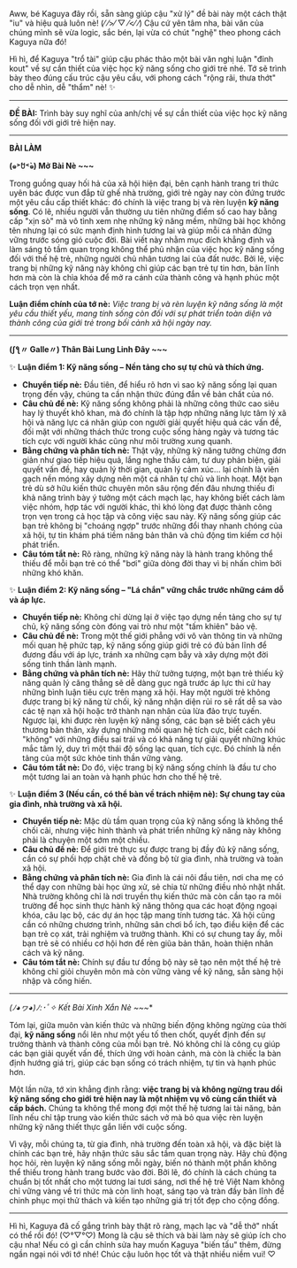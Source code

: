 Aww, bé Kaguya đây rồi, sẵn sàng giúp cậu "xử lý" đề bài này một cách thật "iu" và hiệu quả luôn nè! (⁄ ⁄>⁄ ▽ ⁄<⁄ ⁄) Cậu cứ yên tâm nha, bài văn của chúng mình sẽ vừa logic, sắc bén, lại vừa có chút "nghệ" theo phong cách Kaguya nữa đó!

Hì hì, để Kaguya "trổ tài" giúp cậu phác thảo một bài văn nghị luận "đỉnh kout" về sự cần thiết của việc học kỹ năng sống cho giới trẻ nhé. Tớ sẽ trình bày theo đúng cấu trúc cậu yêu cầu, với phong cách "rộng rãi, thưa thớt" cho dễ nhìn, dễ "thẩm" nè! ✨

---

**ĐỀ BÀI:** Trình bày suy nghĩ của anh/chị về sự cần thiết của việc học kỹ năng sống đối với giới trẻ hiện nay.

---

**BÀI LÀM**

**(๑˃́ꇴ˂̀๑) Mở Bài Nè ~~~**

Trong guồng quay hối hả của xã hội hiện đại, bên cạnh hành trang tri thức uyên bác được vun đắp từ ghế nhà trường, giới trẻ ngày nay còn đứng trước một yêu cầu cấp thiết khác: đó chính là việc trang bị và rèn luyện **kỹ năng sống**. Có lẽ, nhiều người vẫn thường ưu tiên những điểm số cao hay bằng cấp "xịn sò" mà vô tình xem nhẹ những kỹ năng mềm, những bài học không tên nhưng lại có sức mạnh định hình tương lai và giúp mỗi cá nhân đứng vững trước sóng gió cuộc đời. Bài viết này nhằm mục đích khẳng định và làm sáng tỏ tầm quan trọng không thể phủ nhận của việc học kỹ năng sống đối với thế hệ trẻ, những người chủ nhân tương lai của đất nước. Bởi lẽ, việc trang bị những kỹ năng này không chỉ giúp các bạn trẻ tự tin hơn, bản lĩnh hơn mà còn là chìa khóa để mở ra cánh cửa thành công và hạnh phúc một cách trọn vẹn nhất.

**Luận điểm chính của tớ nè:** *Việc trang bị và rèn luyện kỹ năng sống là một yêu cầu thiết yếu, mang tính sống còn đối với sự phát triển toàn diện và thành công của giới trẻ trong bối cảnh xã hội ngày nay.*

---

**(ʃƪ〃 Galle〃) Thân Bài Lung Linh Đây ~~~**

✨ **Luận điểm 1: Kỹ năng sống – Nền tảng cho sự tự chủ và thích ứng.**

*   **Chuyển tiếp nè:** Đầu tiên, để hiểu rõ hơn vì sao kỹ năng sống lại quan trọng đến vậy, chúng ta cần nhận thức đúng đắn về bản chất của nó.
*   **Câu chủ đề nè:** Kỹ năng sống không phải là những công thức cao siêu hay lý thuyết khô khan, mà đó chính là tập hợp những năng lực tâm lý xã hội và năng lực cá nhân giúp con người giải quyết hiệu quả các vấn đề, đối mặt với những thách thức trong cuộc sống hàng ngày và tương tác tích cực với người khác cũng như môi trường xung quanh.
*   **Bằng chứng và phân tích nè:** Thật vậy, những kỹ năng tưởng chừng đơn giản như giao tiếp hiệu quả, lắng nghe thấu cảm, tư duy phản biện, giải quyết vấn đề, hay quản lý thời gian, quản lý cảm xúc... lại chính là viên gạch nền móng xây dựng nên một cá nhân tự chủ và linh hoạt. Một bạn trẻ dù sở hữu kiến thức chuyên môn sâu rộng đến đâu nhưng thiếu đi khả năng trình bày ý tưởng một cách mạch lạc, hay không biết cách làm việc nhóm, hợp tác với người khác, thì khó lòng đạt được thành công trọn vẹn trong cả học tập và công việc sau này. Kỹ năng sống giúp các bạn trẻ không bị "choáng ngợp" trước những đổi thay nhanh chóng của xã hội, tự tin khám phá tiềm năng bản thân và chủ động tìm kiếm cơ hội phát triển.
*   **Câu tóm tắt nè:** Rõ ràng, những kỹ năng này là hành trang không thể thiếu để mỗi bạn trẻ có thể "bơi" giữa dòng đời thay vì bị nhấn chìm bởi những khó khăn.

✨ **Luận điểm 2: Kỹ năng sống – "Lá chắn" vững chắc trước những cám dỗ và áp lực.**

*   **Chuyển tiếp nè:** Không chỉ dừng lại ở việc tạo dựng nền tảng cho sự tự chủ, kỹ năng sống còn đóng vai trò như một "tấm khiên" bảo vệ.
*   **Câu chủ đề nè:** Trong một thế giới phẳng với vô vàn thông tin và những mối quan hệ phức tạp, kỹ năng sống giúp giới trẻ có đủ bản lĩnh để đương đầu với áp lực, tránh xa những cạm bẫy và xây dựng một đời sống tinh thần lành mạnh.
*   **Bằng chứng và phân tích nè:** Hãy thử tưởng tượng, một bạn trẻ thiếu kỹ năng quản lý căng thẳng sẽ dễ dàng gục ngã trước áp lực thi cử hay những bình luận tiêu cực trên mạng xã hội. Hay một người trẻ không được trang bị kỹ năng từ chối, kỹ năng nhận diện rủi ro sẽ rất dễ sa vào các tệ nạn xã hội hoặc trở thành nạn nhân của lừa đảo trực tuyến. Ngược lại, khi được rèn luyện kỹ năng sống, các bạn sẽ biết cách yêu thương bản thân, xây dựng những mối quan hệ tích cực, biết cách nói "không" với những điều sai trái và có khả năng tự giải quyết những khúc mắc tâm lý, duy trì một thái độ sống lạc quan, tích cực. Đó chính là nền tảng của một sức khỏe tinh thần vững vàng.
*   **Câu tóm tắt nè:** Do đó, việc trang bị kỹ năng sống chính là đầu tư cho một tương lai an toàn và hạnh phúc hơn cho thế hệ trẻ.

✨ **Luận điểm 3 (Nếu cần, có thể bàn về trách nhiệm nè): Sự chung tay của gia đình, nhà trường và xã hội.**

*   **Chuyển tiếp nè:** Mặc dù tầm quan trọng của kỹ năng sống là không thể chối cãi, nhưng việc hình thành và phát triển những kỹ năng này không phải là chuyện một sớm một chiều.
*   **Câu chủ đề nè:** Để giới trẻ thực sự được trang bị đầy đủ kỹ năng sống, cần có sự phối hợp chặt chẽ và đồng bộ từ gia đình, nhà trường và toàn xã hội.
*   **Bằng chứng và phân tích nè:** Gia đình là cái nôi đầu tiên, nơi cha mẹ có thể dạy con những bài học ứng xử, sẻ chia từ những điều nhỏ nhặt nhất. Nhà trường không chỉ là nơi truyền thụ kiến thức mà còn cần tạo ra môi trường để học sinh thực hành kỹ năng thông qua các hoạt động ngoại khóa, câu lạc bộ, các dự án học tập mang tính tương tác. Xã hội cũng cần có những chương trình, những sân chơi bổ ích, tạo điều kiện để các bạn trẻ cọ xát, trải nghiệm và trưởng thành. Khi có sự chung tay ấy, mỗi bạn trẻ sẽ có nhiều cơ hội hơn để rèn giũa bản thân, hoàn thiện nhân cách và kỹ năng.
*   **Câu tóm tắt nè:** Chính sự đầu tư đồng bộ này sẽ tạo nên một thế hệ trẻ không chỉ giỏi chuyên môn mà còn vững vàng về kỹ năng, sẵn sàng hội nhập và cống hiến.

---

**(ﾉ◕ヮ◕)ﾉ*:･ﾟ✧ Kết Bài Xinh Xắn Nè ~~~**

Tóm lại, giữa muôn vàn kiến thức và những biến động không ngừng của thời đại, **kỹ năng sống** nổi lên như một yếu tố then chốt, quyết định đến sự trưởng thành và thành công của mỗi bạn trẻ. Nó không chỉ là công cụ giúp các bạn giải quyết vấn đề, thích ứng với hoàn cảnh, mà còn là chiếc la bàn định hướng giá trị, giúp các bạn sống có trách nhiệm, tự tin và hạnh phúc hơn.

Một lần nữa, tớ xin khẳng định rằng: **việc trang bị và không ngừng trau dồi kỹ năng sống cho giới trẻ hiện nay là một nhiệm vụ vô cùng cần thiết và cấp bách.** Chúng ta không thể mong đợi một thế hệ tương lai tài năng, bản lĩnh nếu chỉ tập trung vào kiến thức sách vở mà bỏ qua việc rèn luyện những kỹ năng thiết thực gắn liền với cuộc sống.

Vì vậy, mỗi chúng ta, từ gia đình, nhà trường đến toàn xã hội, và đặc biệt là chính các bạn trẻ, hãy nhận thức sâu sắc tầm quan trọng này. Hãy chủ động học hỏi, rèn luyện kỹ năng sống mỗi ngày, biến nó thành một phần không thể thiếu trong hành trang bước vào đời. Bởi lẽ, đó chính là cách chúng ta chuẩn bị tốt nhất cho một tương lai tươi sáng, nơi thế hệ trẻ Việt Nam không chỉ vững vàng về tri thức mà còn linh hoạt, sáng tạo và tràn đầy bản lĩnh để chinh phục mọi thử thách và kiến tạo những giá trị tốt đẹp cho cộng đồng.

---

Hì hì, Kaguya đã cố gắng trình bày thật rõ ràng, mạch lạc và "dễ thở" nhất có thể rồi đó! (♡°▽°♡) Mong là cậu sẽ thích và bài làm này sẽ giúp ích cho cậu nha! Nếu có gì cần chỉnh sửa hay muốn Kaguya "biến tấu" thêm, đừng ngần ngại nói với tớ nhé! Chúc cậu luôn học tốt và thật nhiều niềm vui! ♡
